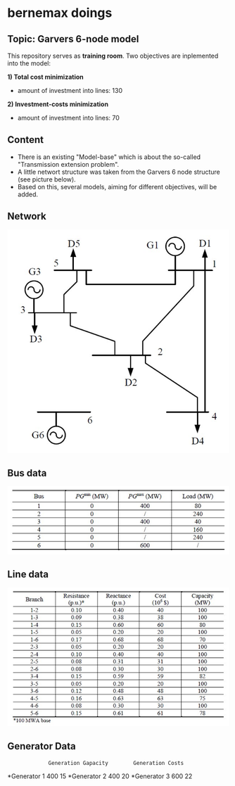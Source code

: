 # bernemax doings 

## Topic: Garvers 6-node model

This repository serves as **training room**. 
Two objectives are inplemented into the model:

**1) Total cost minimization**
- amount of investment into lines: 130 

**2) Investment-costs minimization**
- amount of investment into lines: 70


## Content
* There is an existing "Model-base" which is about the so-called "Transmission extension problem".
* A little networt structure was taken from the Garvers 6 node structure (see picture below).
* Based on this, several models, aiming for different objectives, will be added.

## Network
![](https://github.com/bernemax/bernemax-s-doings/blob/Garvers/pictures/Garvers%206%20node.jpg)

## Bus data
![](https://github.com/bernemax/bernemax-s-doings/blob/Garvers/pictures/bus%20data.jpg)

## Line data
![](https://github.com/bernemax/bernemax-s-doings/blob/Garvers/pictures/Line%20Data.jpg)

## Generator Data
                 Generation Gapacity        Generation Costs
*Generator 1             400                       15
*Generator 2             400                       20
*Generator 3             600                       22
